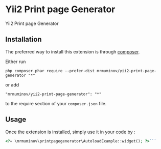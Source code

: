 Yii2 Print page Generator
=========================
Yii2 Print page Generator

Installation
------------

The preferred way to install this extension is through [composer](http://getcomposer.org/download/).

Either run

```
php composer.phar require --prefer-dist mrmuminov/yii2-print-page-generator "*"
```

or add

```
"mrmuminov/yii2-print-page-generator": "*"
```

to the require section of your `composer.json` file.


Usage
-----

Once the extension is installed, simply use it in your code by  :

```php
<?= \mrmuminov\printpagegenerator\AutoloadExample::widget(); ?>```